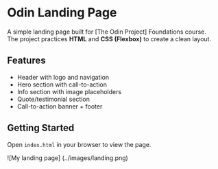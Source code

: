 # Odin Landing Page

A simple landing page built for [The Odin Project] Foundations course.  
The project practices **HTML** and **CSS (Flexbox)** to create a clean layout.

## Features
- Header with logo and navigation
- Hero section with call-to-action
- Info section with image placeholders
- Quote/testimonial section
- Call-to-action banner + footer

## Getting Started
Open `index.html` in your browser to view the page.

![My landing page] (../images/landing.png)
